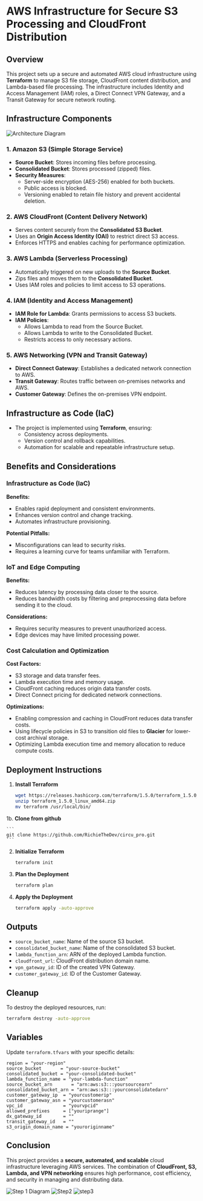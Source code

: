 # AWS Infrastructure for Secure S3 Processing and CloudFront Distribution

## Overview

This project sets up a secure and automated AWS cloud infrastructure using **Terraform** to manage S3 file storage, CloudFront content distribution, and Lambda-based file processing. The infrastructure includes Identity and Access Management (IAM) roles, a Direct Connect VPN Gateway, and a Transit Gateway for secure network routing.

## Infrastructure Components

![Architecture Diagram](image/1LAS.jpg)

### 1. **Amazon S3** (Simple Storage Service)

- **Source Bucket**: Stores incoming files before processing.
- **Consolidated Bucket**: Stores processed (zipped) files.
- **Security Measures**:
  - Server-side encryption (AES-256) enabled for both buckets.
  - Public access is blocked.
  - Versioning enabled to retain file history and prevent accidental deletion.

### 2. **AWS CloudFront** (Content Delivery Network)

- Serves content securely from the **Consolidated S3 Bucket**.
- Uses an **Origin Access Identity (OAI)** to restrict direct S3 access.
- Enforces HTTPS and enables caching for performance optimization.

### 3. **AWS Lambda** (Serverless Processing)

- Automatically triggered on new uploads to the **Source Bucket**.
- Zips files and moves them to the **Consolidated Bucket**.
- Uses IAM roles and policies to limit access to S3 operations.

### 4. **IAM (Identity and Access Management)**

- **IAM Role for Lambda**: Grants permissions to access S3 buckets.
- **IAM Policies**:
  - Allows Lambda to read from the Source Bucket.
  - Allows Lambda to write to the Consolidated Bucket.
  - Restricts access to only necessary actions.

### 5. **AWS Networking (VPN and Transit Gateway)**

- **Direct Connect Gateway**: Establishes a dedicated network connection to AWS.
- **Transit Gateway**: Routes traffic between on-premises networks and AWS.
- **Customer Gateway**: Defines the on-premises VPN endpoint.

## Infrastructure as Code (IaC)

- The project is implemented using **Terraform**, ensuring:
  - Consistency across deployments.
  - Version control and rollback capabilities.
  - Automation for scalable and repeatable infrastructure setup.

## Benefits and Considerations

### **Infrastructure as Code (IaC)**

**Benefits:**

- Enables rapid deployment and consistent environments.
- Enhances version control and change tracking.
- Automates infrastructure provisioning.

**Potential Pitfalls:**

- Misconfigurations can lead to security risks.
- Requires a learning curve for teams unfamiliar with Terraform.

### **IoT and Edge Computing**

**Benefits:**

- Reduces latency by processing data closer to the source.
- Reduces bandwidth costs by filtering and preprocessing data before sending it to the cloud.

**Considerations:**

- Requires security measures to prevent unauthorized access.
- Edge devices may have limited processing power.

### **Cost Calculation and Optimization**

**Cost Factors:**

- S3 storage and data transfer fees.
- Lambda execution time and memory usage.
- CloudFront caching reduces origin data transfer costs.
- Direct Connect pricing for dedicated network connections.

**Optimizations:**

- Enabling compression and caching in CloudFront reduces data transfer costs.
- Using lifecycle policies in S3 to transition old files to **Glacier** for lower-cost archival storage.
- Optimizing Lambda execution time and memory allocation to reduce compute costs.

## Deployment Instructions

1. **Install Terraform**

   ```bash
   wget https://releases.hashicorp.com/terraform/1.5.0/terraform_1.5.0_linux_amd64.zip
   unzip terraform_1.5.0_linux_amd64.zip
   mv terraform /usr/local/bin/
   ```
1b. **Clone from github**
    
    ```
    git clone https://github.com/RichieTheDev/circu_pro.git
    ```

2. **Initialize Terraform**

   ```bash
   terraform init
   ```

3. **Plan the Deployment**

   ```bash
   terraform plan
   ```

4. **Apply the Deployment**
   ```bash
   terraform apply -auto-approve
   ```

## Outputs

- `source_bucket_name`: Name of the source S3 bucket.
- `consolidated_bucket_name`: Name of the consolidated S3 bucket.
- `lambda_function_arn`: ARN of the deployed Lambda function.
- `cloudfront_url`: CloudFront distribution domain name.
- `vpn_gateway_id`: ID of the created VPN Gateway.
- `customer_gateway_id`: ID of the Customer Gateway.

## Cleanup

To destroy the deployed resources, run:

```sh
terraform destroy -auto-approve
```

## Variables

Update `terraform.tfvars` with your specific details:

```hcl
region = "your-region"
source_bucket       = "your-source-bucket"
consolidated_bucket = "your-consolidated-bucket"
lambda_function_name = "your-lambda-function"
source_bucket_arn       = "arn:aws:s3:::yoursourcearn"
consolidated_bucket_arn = "arn:aws:s3:::yourconsolidatedarn"
customer_gateway_ip  = "yourcustomerip"
customer_gateway_asn = "yourcustomerasn"
vpc_id               = "yourvpcid"
allowed_prefixes     = ["youriprange"]
dx_gateway_id        = ""
transit_gateway_id   = ""
s3_origin_domain_name = "youroriginname"
```

## Conclusion

This project provides a **secure, automated, and scalable** cloud infrastructure leveraging AWS services. The combination of **CloudFront, S3, Lambda, and VPN networking** ensures high performance, cost efficiency, and security in managing and distributing data.

![Step 1 Diagram](image/1newa.jpg) ![Step2](image/1newb.jpg) ![step3](image/1newc.jpg)
